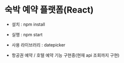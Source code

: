 # 숙박 예약 플랫폼(React)

- 설치 : npm install

- 실행 : npm start

- 사용 라이브러리 : datepicker

- 항공권 예약 / 호텔 예약 기능 구현중(현재 api 조회까지 구현)


